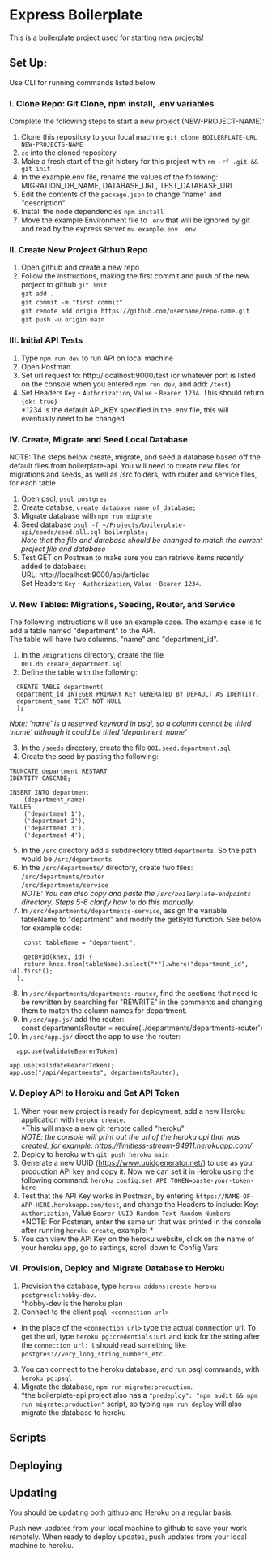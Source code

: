 # Express Boilerplate

This is a boilerplate project used for starting new projects!

## Set Up: 
Use CLI for running commands listed below

### I. Clone Repo: Git Clone, npm install, .env variables
Complete the following steps to start a new project (NEW-PROJECT-NAME):

1. Clone this repository to your local machine `git clone BOILERPLATE-URL NEW-PROJECTS-NAME`
2. `cd` into the cloned repository
3. Make a fresh start of the git history for this project with `rm -rf .git && git init`
4. In the example.env file, rename the values of the following: MIGRATION_DB_NAME, DATABASE_URL, TEST_DATABASE_URL  
5. Edit the contents of the `package.json` to change "name" and "description"
6. Install the node dependencies `npm install`  
7. Move the example Environment file to `.env` that will be ignored by git and read by the express server `mv example.env .env`

### II. Create New Project Github Repo 
1. Open github and create a new repo
2. Follow the instructions, making the first commit and push of the new project to github
`git init`  
`git add . `  
`git commit -m "first commit"`  
`git remote add origin https://github.com/username/repo-name.git`  
`git push -u origin main`

### III. Initial API Tests
1. Type `npm run dev` to run API on local machine
2. Open Postman. 
3. Set url request to: http://localhost:9000/test (or whatever port is listed on the console when you entered `npm run dev`, and add: `/test`)
4. Set Headers `Key` - `Authorization`, `Value` - `Bearer 1234`. This should return `{ok: true}`  
*1234 is the default API_KEY specified in the .env file, this will eventually need to be changed

### IV. Create, Migrate and Seed Local Database
NOTE: The steps below create, migrate, and seed a database based off the default files from boilerplate-api. You will need to create new files for migrations and seeds, as well as /src folders, with router and service files, for each table.  
1. Open psql, `psql postgres`
2. Create databse, `create database name_of_database;`
3. Migrate database with `npm run migrate` 
4. Seed database `psql -f ~/Projects/boilerplate-api/seeds/seed.all.sql boilerplate;`  
*Note that the file and database should be changed to match the current project file and database*
5. Test GET on Postman to make sure you can retrieve items recently added to database:  
URL: http://localhost:9000/api/articles  
Set Headers `Key` - `Authorization`, `Value` - `Bearer 1234`.

### V. New Tables: Migrations, Seeding, Router, and Service
The following instructions will use an example case. The example case is to add a table named "department" to the API.  
The table will have two columns, "name" and "department_id".
1. In the `/migrations` directory, create the file `001.do.create_department.sql` 
2. Define the table with the following:  
```
  CREATE TABLE department(
  department_id INTEGER PRIMARY KEY GENERATED BY DEFAULT AS IDENTITY,
  department_name TEXT NOT NULL
  );  
```  
*Note: 'name' is a reserved keyword in psql, so a column cannot be titled 'name' although it could be titled 'department_name'*

3. In the `/seeds` directory, create the file `001.seed.department.sql` 
4. Create the seed by pasting the following:  
```
TRUNCATE department RESTART
IDENTITY CASCADE;

INSERT INTO department
    (department_name)
VALUES
    ('department 1'),
    ('department 2'),
    ('department 3'),
    ('department 4'); 

```

5. In the `/src` directory add a subdirectory titled `departments`. So the path would be `/src/departments`  
6. In the `/src/departments/` directory, create two files:  
`/src/departments/router`  
`/src/departments/service`  
*NOTE: You can also copy and paste the `/src/boilerplate-endpoints` directory. Steps 5-6 clarify how to do this manually.* 
7. In `/src/departments/departments-service`, assign the variable tableName to "department" and modify the getById function. See below for example code: 
```
    const tableName = "department"; 
```

```
    getById(knex, id) {
    return knex.from(tableName).select("*").where("department_id", id).first();
  },
```
  
8. In `/src/departments/departments-router`, find the sections that need to be rewritten by searching for "REWRITE" in the comments and changing them to match the column names for department.  
9. In `/src/app.js/` add the router:  
  const departmentsRouter = require('./departments/departments-router')
10. In `/src/app.js/` direct the app to use the router: 
```
  app.use(validateBearerToken)  
```

```
app.use(validateBearerToken);
app.use("/api/departments", departmentsRouter);
```


### V. Deploy API to Heroku and Set API Token 
1. When your new project is ready for deployment, add a new Heroku application with `heroku create`.   
*This will make a new git remote called "heroku"  
*NOTE: the console will print out the url of the heroku api that was created, for example: https://limitless-stream-84911.herokuapp.com/*
2. Deploy to heroku with `git push heroku main`  
3. Generate a new UUID (https://www.uuidgenerator.net/) to use as your production API key and copy it. Now we can set it in Heroku using the following command: `heroku config:set API_TOKEN=paste-your-token-here`   
4. Test that the API Key works in Postman, by entering `https://NAME-OF-APP-HERE.herokuapp.com/test`, and change the Headers to include: Key: `Authorization`, Value `Bearer UUID-Random-Text-Random-Numbers`  
*NOTE: For Postman, enter the same url that was printed in the console after running `heroku create`, example: *
5. You can view the API Key on the heroku website, click on the name of your heroku app, go to settings, scroll down to Config Vars

### VI. Provision, Deploy and Migrate Database to Heroku
1. Provision the database, type `heroku addons:create heroku-postgresql:hobby-dev`.  
*hobby-dev is the heroku plan 
2. Connect to the client `psql <connection url>`  
* In the place of the `<connection url>` type the actual connection url. To get the url, type `heroku pg:credentials:url` and look for the string after the `connection url:` it should read something like `postgres://very_long_string_numbers_etc.`
3. You can connect to the heroku database, and run psql commands, with `heroku pg:psql` 
4. Migrate the database, `npm run migrate:production`.  
*the boilerplate-api project also has a `"predeploy": "npm audit && npm run migrate:production"` script, so typing `npm run deploy` will also migrate the database to heroku



## Scripts



## Deploying



## Updating
You should be updating both github and Heroku on a regular basis. 

Push new updates from your local machine to github to save your work remotely.
When ready to deploy updates, push updates from your local machine to heroku. 

